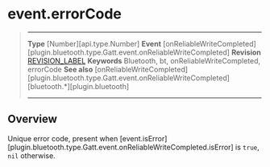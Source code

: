 # event.errorCode

> --------------------- ------------------------------------------------------------------------------------------
> __Type__              [Number][api.type.Number]
> __Event__             [onReliableWriteCompleted][plugin.bluetooth.type.Gatt.event.onReliableWriteCompleted]
> __Revision__          [REVISION_LABEL](REVISION_URL)
> __Keywords__          Bluetooth, bt, onReliableWriteCompleted, errorCode
> __See also__          [onReliableWriteCompleted][plugin.bluetooth.type.Gatt.event.onReliableWriteCompleted]
>						[bluetooth.*][plugin.bluetooth]
> --------------------- ------------------------------------------------------------------------------------------

## Overview

Unique error code, present when [event.isError][plugin.bluetooth.type.Gatt.event.onReliableWriteCompleted.isError] is `true`, `nil` otherwise.